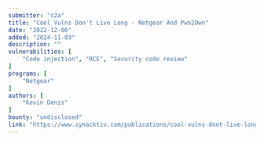 ```yaml
---
submitter: "c2a"
title: "Cool Vulns Don't Live Long - Netgear And Pwn2Own"
date: "2022-12-06"
added: "2024-11-03"
description: ""
vulnerabilities: [
    "Code injection", "RCE", "Security code review"
]
programs: [
    "Netgear"
]
authors: [
    "Kevin Denis"
]
bounty: "undisclosed"
link: "https://www.synacktiv.com/publications/cool-vulns-dont-live-long-netgear-and-pwn2own.html"
---
```




